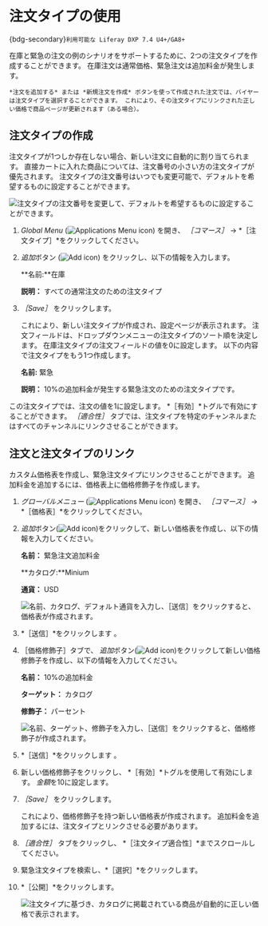 # 注文タイプの使用

{bdg-secondary}`利用可能な Liferay DXP 7.4 U4+/GA8+`

在庫と緊急の注文の例のシナリオをサポートするために、2つの注文タイプを作成することができます。 在庫注文は通常価格、緊急注文は追加料金が発生します。

```{important}
*注文を追加する* または *新規注文を作成* ボタンを使って作成された注文では、バイヤーは注文タイプを選択することができます。 これにより、その注文タイプにリンクされた正しい価格で商品ページが更新されます（ある場合）。
```

## 注文タイプの作成

注文タイプが1つしか存在しない場合、新しい注文に自動的に割り当てられます。 直接カートに入れた商品については、注文番号の小さい方の注文タイプが優先されます。 注文タイプの注文番号はいつでも変更可能で、デフォルトを希望するものに設定することができます。

![注文タイプの注文番号を変更して、デフォルトを希望するものに設定することができます。](./using-order-types/images/04.png)

1. *Global Menu* (![Applications Menu icon](../../images/icon-applications-menu.png)) を開き、 *［コマース］* &rarr; *［注文タイプ］*をクリックしてください。
2. *追加*ボタン (![Add icon](../../images/icon-add.png)) をクリックし、以下の情報を入力します。

   **名前:**在庫

   **説明：** すべての通常注文のための注文タイプ

3. *［Save］* をクリックします。

   これにより、新しい注文タイプが作成され、設定ページが表示されます。 注文フィールドは、ドロップダウンメニューの注文タイプのソート順を決定します。 在庫注文タイプの注文フィールドの値を0に設定します。 以下の内容で注文タイプをもう1つ作成します。

   **名前:** 緊急

   **説明：** 10%の追加料金が発生する緊急注文のための注文タイプです。

この注文タイプでは、注文の値を1に設定します。 *［有効］*トグルで有効にすることができます。 *［適合性］* タブでは、注文タイプを特定のチャンネルまたはすべてのチャンネルにリンクさせることができます。

## 注文と注文タイプのリンク

カスタム価格表を作成し、緊急注文タイプにリンクさせることができます。 追加料金を追加するには、価格表上に価格修飾子を作成します。

1. *グローバルメニュー* (![Applications Menu icon](../../images/icon-applications-menu.png)) を開き、 *［コマース］* &rarr; *［価格表］*をクリックしてください。
1. *追加*ボタン(![Add icon](../../images/icon-add.png))をクリックして、新しい価格表を作成し、以下の情報を入力してください。

    **名前：** 緊急注文追加料金

    **カタログ:**Minium

    **通貨：** USD

   ![名前、カタログ、デフォルト通貨を入力し、［送信］をクリックすると、価格表が作成されます。](./using-order-types/images/01.png)

1. *［送信］*をクリックします 。
1. ［価格修飾子］タブで、 *追加*ボタン(![Add icon](../../images/icon-add.png))をクリックして新しい価格修飾子を作成し、以下の情報を入力してください。

    **名前：** 10%の追加料金

    **ターゲット：** カタログ

    **修飾子：** パーセント

   ![名前、ターゲット、修飾子を入力し、［送信］をクリックすると、価格修飾子が作成されます。](./using-order-types/images/02.png)

1. *［送信］*をクリックします 。
1. 新しい価格修飾子をクリックし、 *［有効］*トグルを使用して有効にします。 *金額*を10に設定します。
1. *［Save］* をクリックします。

   これにより、価格修飾子を持つ新しい価格表が作成されます。 追加料金を追加するには、注文タイプとリンクさせる必要があります。

1. *［適合性］* タブをクリックし、 *［注文タイプ適合性］*までスクロールしてください。
1. 緊急注文タイプを検索し、*［選択］*をクリックします。
1. *［公開］*をクリックします。

   ![注文タイプに基づき、カタログに掲載されている商品が自動的に正しい価格で表示されます。](./using-order-types/images/03.gif)
